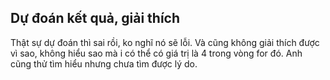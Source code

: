 ## Dự đoán kết quả, giải thích
Thật sự dự đoán thì sai rồi, ko nghĩ nó sẽ lỗi.
Và cũng không giải thích được vì sao, không hiểu sao mà i có thể có giá trị là 4 trong vòng for đó. Anh cũng thử tìm hiểu nhưng chưa tìm được lý do.
